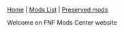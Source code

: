 [Home](http://fnfmodscenter.github.io)
 | 
[Mods List](http://fnfmodscenter.github.io/modslist)
 | 
[Preserved mods](http://fnfmodscenter.github.io/preservedmods)

Welcome on FNF Mods Center website
